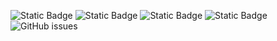 ![Static Badge](https://img.shields.io/badge/blacklists-60-000000) ![Static Badge](https://img.shields.io/badge/blacklisted-2825096-cc0000) ![Static Badge](https://img.shields.io/badge/whitelisted-2249-00CC00) ![Static Badge](https://img.shields.io/badge/streaming_blacklist-28107-000000) ![GitHub issues](https://img.shields.io/github/issues/fabriziosalmi/blacklists)
